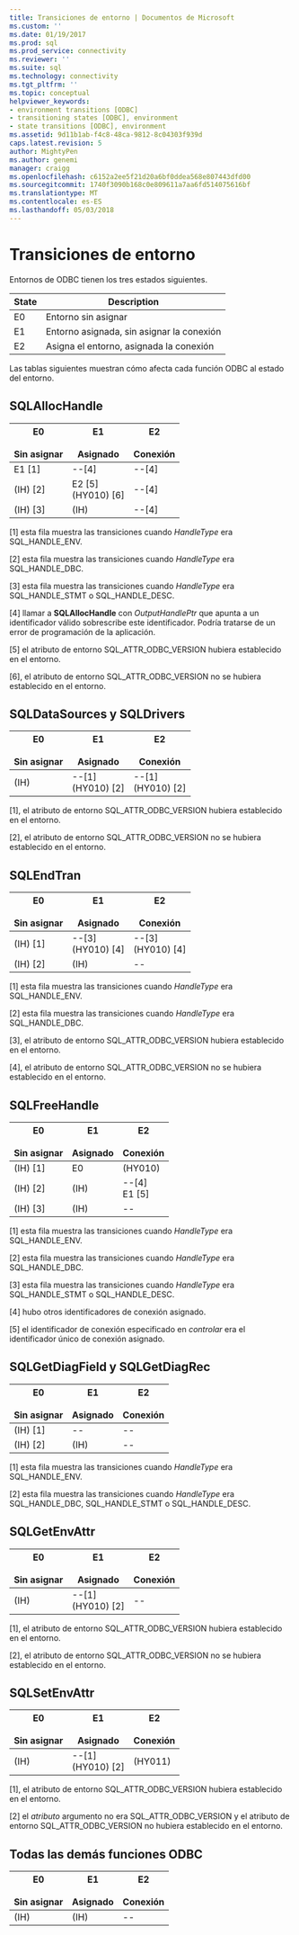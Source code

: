 ```yaml
---
title: Transiciones de entorno | Documentos de Microsoft
ms.custom: ''
ms.date: 01/19/2017
ms.prod: sql
ms.prod_service: connectivity
ms.reviewer: ''
ms.suite: sql
ms.technology: connectivity
ms.tgt_pltfrm: ''
ms.topic: conceptual
helpviewer_keywords:
- environment transitions [ODBC]
- transitioning states [ODBC], environment
- state transitions [ODBC], environment
ms.assetid: 9d11b1ab-f4c8-48ca-9812-8c04303f939d
caps.latest.revision: 5
author: MightyPen
ms.author: genemi
manager: craigg
ms.openlocfilehash: c6152a2ee5f21d20a6bf0ddea568e807443dfd00
ms.sourcegitcommit: 1740f3090b168c0e809611a7aa6fd514075616bf
ms.translationtype: MT
ms.contentlocale: es-ES
ms.lasthandoff: 05/03/2018
---
```

# <a name="environment-transitions"></a>Transiciones de entorno
Entornos de ODBC tienen los tres estados siguientes.  
  
|State|Description|  
|-----------|-----------------|  
|E0|Entorno sin asignar|  
|E1|Entorno asignada, sin asignar la conexión|  
|E2|Asigna el entorno, asignada la conexión|  
  
 Las tablas siguientes muestran cómo afecta cada función ODBC al estado del entorno.  
  
## <a name="sqlallochandle"></a>SQLAllocHandle  
  
|E0<br /><br /> Sin asignar|E1<br /><br /> Asignado|E2<br /><br /> Conexión|  
|------------------------|----------------------|-----------------------|  
|E1 [1]|--[4]|--[4]|  
|(IH) [2]|E2 [5]<br />(HY010) [6]|--[4]|  
|(IH) [3]|(IH)|--[4]|  
  
 [1] esta fila muestra las transiciones cuando *HandleType* era SQL_HANDLE_ENV.  
  
 [2] esta fila muestra las transiciones cuando *HandleType* era SQL_HANDLE_DBC.  
  
 [3] esta fila muestra las transiciones cuando *HandleType* era SQL_HANDLE_STMT o SQL_HANDLE_DESC.  
  
 [4] llamar a **SQLAllocHandle** con *OutputHandlePtr* que apunta a un identificador válido sobrescribe este identificador. Podría tratarse de un error de programación de la aplicación.  
  
 [5] el atributo de entorno SQL_ATTR_ODBC_VERSION hubiera establecido en el entorno.  
  
 [6], el atributo de entorno SQL_ATTR_ODBC_VERSION no se hubiera establecido en el entorno.  
  
## <a name="sqldatasources-and-sqldrivers"></a>SQLDataSources y SQLDrivers  
  
|E0<br /><br /> Sin asignar|E1<br /><br /> Asignado|E2<br /><br /> Conexión|  
|------------------------|----------------------|-----------------------|  
|(IH)|--[1]<br />(HY010) [2]|--[1]<br />(HY010) [2]|  
  
 [1], el atributo de entorno SQL_ATTR_ODBC_VERSION hubiera establecido en el entorno.  
  
 [2], el atributo de entorno SQL_ATTR_ODBC_VERSION no se hubiera establecido en el entorno.  
  
## <a name="sqlendtran"></a>SQLEndTran  
  
|E0<br /><br /> Sin asignar|E1<br /><br /> Asignado|E2<br /><br /> Conexión|  
|------------------------|----------------------|-----------------------|  
|(IH) [1]|--[3]<br />(HY010) [4]|--[3]<br />(HY010) [4]|  
|(IH) [2]|(IH)|--|  
  
 [1] esta fila muestra las transiciones cuando *HandleType* era SQL_HANDLE_ENV.  
  
 [2] esta fila muestra las transiciones cuando *HandleType* era SQL_HANDLE_DBC.  
  
 [3], el atributo de entorno SQL_ATTR_ODBC_VERSION hubiera establecido en el entorno.  
  
 [4], el atributo de entorno SQL_ATTR_ODBC_VERSION no se hubiera establecido en el entorno.  
  
## <a name="sqlfreehandle"></a>SQLFreeHandle  
  
|E0<br /><br /> Sin asignar|E1<br /><br /> Asignado|E2<br /><br /> Conexión|  
|------------------------|----------------------|-----------------------|  
|(IH) [1]|E0|(HY010)|  
|(IH) [2]|(IH)|--[4]<br />E1 [5]|  
|(IH) [3]|(IH)|--|  
  
 [1] esta fila muestra las transiciones cuando *HandleType* era SQL_HANDLE_ENV.  
  
 [2] esta fila muestra las transiciones cuando *HandleType* era SQL_HANDLE_DBC.  
  
 [3] esta fila muestra las transiciones cuando *HandleType* era SQL_HANDLE_STMT o SQL_HANDLE_DESC.  
  
 [4] hubo otros identificadores de conexión asignado.  
  
 [5] el identificador de conexión especificado en *controlar* era el identificador único de conexión asignado.  
  
## <a name="sqlgetdiagfield-and-sqlgetdiagrec"></a>SQLGetDiagField y SQLGetDiagRec  
  
|E0<br /><br /> Sin asignar|E1<br /><br /> Asignado|E2<br /><br /> Conexión|  
|------------------------|----------------------|-----------------------|  
|(IH) [1]|--|--|  
|(IH) [2]|(IH)|--|  
  
 [1] esta fila muestra las transiciones cuando *HandleType* era SQL_HANDLE_ENV.  
  
 [2] esta fila muestra las transiciones cuando *HandleType* era SQL_HANDLE_DBC, SQL_HANDLE_STMT o SQL_HANDLE_DESC.  
  
## <a name="sqlgetenvattr"></a>SQLGetEnvAttr  
  
|E0<br /><br /> Sin asignar|E1<br /><br /> Asignado|E2<br /><br /> Conexión|  
|------------------------|----------------------|-----------------------|  
|(IH)|--[1]<br />(HY010) [2]|--|  
  
 [1], el atributo de entorno SQL_ATTR_ODBC_VERSION hubiera establecido en el entorno.  
  
 [2], el atributo de entorno SQL_ATTR_ODBC_VERSION no se hubiera establecido en el entorno.  
  
## <a name="sqlsetenvattr"></a>SQLSetEnvAttr  
  
|E0<br /><br /> Sin asignar|E1<br /><br /> Asignado|E2<br /><br /> Conexión|  
|------------------------|----------------------|-----------------------|  
|(IH)|--[1]<br />(HY010) [2]|(HY011)|  
  
 [1], el atributo de entorno SQL_ATTR_ODBC_VERSION hubiera establecido en el entorno.  
  
 [2] el *atributo* argumento no era SQL_ATTR_ODBC_VERSION y el atributo de entorno SQL_ATTR_ODBC_VERSION no hubiera establecido en el entorno.  
  
## <a name="all-other-odbc-functions"></a>Todas las demás funciones ODBC  
  
|E0<br /><br /> Sin asignar|E1<br /><br /> Asignado|E2<br /><br /> Conexión|  
|------------------------|----------------------|-----------------------|  
|(IH)|(IH)|--|
